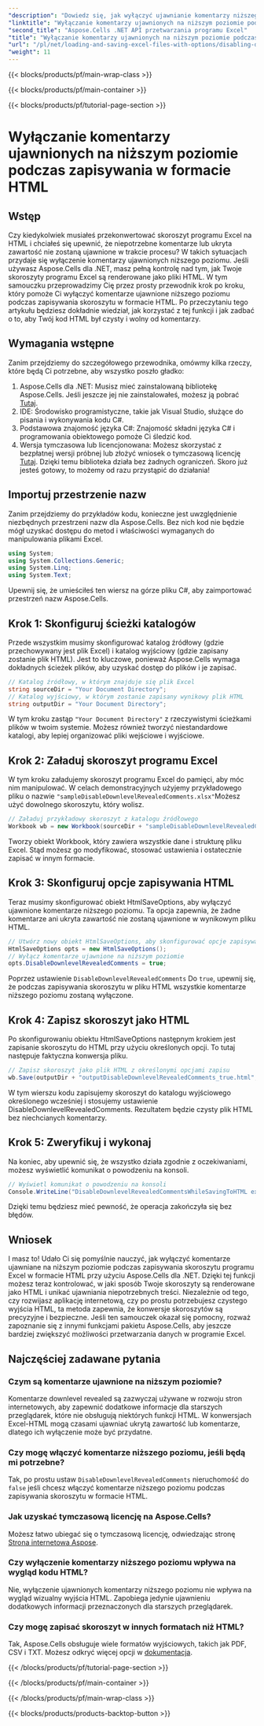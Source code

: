 ```yaml
---
"description": "Dowiedz się, jak wyłączyć ujawnianie komentarzy niższego poziomu podczas zapisywania skoroszytu programu Excel w formacie HTML przy użyciu Aspose.Cells dla platformy .NET, korzystając ze szczegółowego przewodnika krok po kroku."
"linktitle": "Wyłączanie komentarzy ujawnionych na niższym poziomie podczas zapisywania w formacie HTML"
"second_title": "Aspose.Cells .NET API przetwarzania programu Excel"
"title": "Wyłączanie komentarzy ujawnionych na niższym poziomie podczas zapisywania w formacie HTML"
"url": "/pl/net/loading-and-saving-excel-files-with-options/disabling-downlevel-revealed-comments/"
"weight": 11
---
```


{{< blocks/products/pf/main-wrap-class >}}

{{< blocks/products/pf/main-container >}}

{{< blocks/products/pf/tutorial-page-section >}}

# Wyłączanie komentarzy ujawnionych na niższym poziomie podczas zapisywania w formacie HTML

## Wstęp
Czy kiedykolwiek musiałeś przekonwertować skoroszyt programu Excel na HTML i chciałeś się upewnić, że niepotrzebne komentarze lub ukryta zawartość nie zostaną ujawnione w trakcie procesu? W takich sytuacjach przydaje się wyłączenie komentarzy ujawnionych niższego poziomu. Jeśli używasz Aspose.Cells dla .NET, masz pełną kontrolę nad tym, jak Twoje skoroszyty programu Excel są renderowane jako pliki HTML. W tym samouczku przeprowadzimy Cię przez prosty przewodnik krok po kroku, który pomoże Ci wyłączyć komentarze ujawnione niższego poziomu podczas zapisywania skoroszytu w formacie HTML. 
Po przeczytaniu tego artykułu będziesz dokładnie wiedział, jak korzystać z tej funkcji i jak zadbać o to, aby Twój kod HTML był czysty i wolny od komentarzy.
## Wymagania wstępne
Zanim przejdziemy do szczegółowego przewodnika, omówmy kilka rzeczy, które będą Ci potrzebne, aby wszystko poszło gładko:
1. Aspose.Cells dla .NET: Musisz mieć zainstalowaną bibliotekę Aspose.Cells. Jeśli jeszcze jej nie zainstalowałeś, możesz ją pobrać [Tutaj](https://releases.aspose.com/cells/net/).
2. IDE: Środowisko programistyczne, takie jak Visual Studio, służące do pisania i wykonywania kodu C#.
3. Podstawowa znajomość języka C#: Znajomość składni języka C# i programowania obiektowego pomoże Ci śledzić kod.
4. Wersja tymczasowa lub licencjonowana: Możesz skorzystać z bezpłatnej wersji próbnej lub złożyć wniosek o tymczasową licencję [Tutaj](https://purchase.aspose.com/temporary-license/). Dzięki temu biblioteka działa bez żadnych ograniczeń.
Skoro już jesteś gotowy, to możemy od razu przystąpić do działania!
## Importuj przestrzenie nazw
Zanim przejdziemy do przykładów kodu, konieczne jest uwzględnienie niezbędnych przestrzeni nazw dla Aspose.Cells. Bez nich kod nie będzie mógł uzyskać dostępu do metod i właściwości wymaganych do manipulowania plikami Excel.
```csharp
using System;
using System.Collections.Generic;
using System.Linq;
using System.Text;
```
Upewnij się, że umieściłeś ten wiersz na górze pliku C#, aby zaimportować przestrzeń nazw Aspose.Cells.
## Krok 1: Skonfiguruj ścieżki katalogów
Przede wszystkim musimy skonfigurować katalog źródłowy (gdzie przechowywany jest plik Excel) i katalog wyjściowy (gdzie zapisany zostanie plik HTML). Jest to kluczowe, ponieważ Aspose.Cells wymaga dokładnych ścieżek plików, aby uzyskać dostęp do plików i je zapisać.
```csharp
// Katalog źródłowy, w którym znajduje się plik Excel
string sourceDir = "Your Document Directory";
// Katalog wyjściowy, w którym zostanie zapisany wynikowy plik HTML
string outputDir = "Your Document Directory";
```
W tym kroku zastąp `"Your Document Directory"` z rzeczywistymi ścieżkami plików w twoim systemie. Możesz również tworzyć niestandardowe katalogi, aby lepiej organizować pliki wejściowe i wyjściowe.
## Krok 2: Załaduj skoroszyt programu Excel
W tym kroku załadujemy skoroszyt programu Excel do pamięci, aby móc nim manipulować. W celach demonstracyjnych użyjemy przykładowego pliku o nazwie `"sampleDisableDownlevelRevealedComments.xlsx"`Możesz użyć dowolnego skoroszytu, który wolisz.
```csharp
// Załaduj przykładowy skoroszyt z katalogu źródłowego
Workbook wb = new Workbook(sourceDir + "sampleDisableDownlevelRevealedComments.xlsx");
```
Tworzy obiekt Workbook, który zawiera wszystkie dane i strukturę pliku Excel. Stąd możesz go modyfikować, stosować ustawienia i ostatecznie zapisać w innym formacie.
## Krok 3: Skonfiguruj opcje zapisywania HTML
Teraz musimy skonfigurować obiekt HtmlSaveOptions, aby wyłączyć ujawnione komentarze niższego poziomu. Ta opcja zapewnia, że żadne komentarze ani ukryta zawartość nie zostaną ujawnione w wynikowym pliku HTML.
```csharp
// Utwórz nowy obiekt HtmlSaveOptions, aby skonfigurować opcje zapisywania
HtmlSaveOptions opts = new HtmlSaveOptions();
// Wyłącz komentarze ujawnione na niższym poziomie
opts.DisableDownlevelRevealedComments = true;
```
Poprzez ustawienie `DisableDownlevelRevealedComments` Do `true`, upewnij się, że podczas zapisywania skoroszytu w pliku HTML wszystkie komentarze niższego poziomu zostaną wyłączone.
## Krok 4: Zapisz skoroszyt jako HTML
Po skonfigurowaniu obiektu HtmlSaveOptions następnym krokiem jest zapisanie skoroszytu do HTML przy użyciu określonych opcji. To tutaj następuje faktyczna konwersja pliku.
```csharp
// Zapisz skoroszyt jako plik HTML z określonymi opcjami zapisu
wb.Save(outputDir + "outputDisableDownlevelRevealedComments_true.html", opts);
```
W tym wierszu kodu zapisujemy skoroszyt do katalogu wyjściowego określonego wcześniej i stosujemy ustawienie DisableDownlevelRevealedComments. Rezultatem będzie czysty plik HTML bez niechcianych komentarzy.
## Krok 5: Zweryfikuj i wykonaj
Na koniec, aby upewnić się, że wszystko działa zgodnie z oczekiwaniami, możesz wyświetlić komunikat o powodzeniu na konsoli.
```csharp
// Wyświetl komunikat o powodzeniu na konsoli
Console.WriteLine("DisableDownlevelRevealedCommentsWhileSavingToHTML executed successfully.");
```
Dzięki temu będziesz mieć pewność, że operacja zakończyła się bez błędów.
## Wniosek
I masz to! Udało Ci się pomyślnie nauczyć, jak wyłączyć komentarze ujawniane na niższym poziomie podczas zapisywania skoroszytu programu Excel w formacie HTML przy użyciu Aspose.Cells dla .NET. Dzięki tej funkcji możesz teraz kontrolować, w jaki sposób Twoje skoroszyty są renderowane jako HTML i unikać ujawniania niepotrzebnych treści. Niezależnie od tego, czy rozwijasz aplikację internetową, czy po prostu potrzebujesz czystego wyjścia HTML, ta metoda zapewnia, że konwersje skoroszytów są precyzyjne i bezpieczne.
Jeśli ten samouczek okazał się pomocny, rozważ zapoznanie się z innymi funkcjami pakietu Aspose.Cells, aby jeszcze bardziej zwiększyć możliwości przetwarzania danych w programie Excel.
## Najczęściej zadawane pytania
### Czym są komentarze ujawnione na niższym poziomie?
Komentarze downlevel revealed są zazwyczaj używane w rozwoju stron internetowych, aby zapewnić dodatkowe informacje dla starszych przeglądarek, które nie obsługują niektórych funkcji HTML. W konwersjach Excel-HTML mogą czasami ujawniać ukrytą zawartość lub komentarze, dlatego ich wyłączenie może być przydatne.
### Czy mogę włączyć komentarze niższego poziomu, jeśli będą mi potrzebne?
Tak, po prostu ustaw `DisableDownlevelRevealedComments` nieruchomość do `false` jeśli chcesz włączyć komentarze niższego poziomu podczas zapisywania skoroszytu w formacie HTML.
### Jak uzyskać tymczasową licencję na Aspose.Cells?
Możesz łatwo ubiegać się o tymczasową licencję, odwiedzając stronę [Strona internetowa Aspose](https://purchase.aspose.com/temporary-license/).
### Czy wyłączenie komentarzy niższego poziomu wpływa na wygląd kodu HTML?
Nie, wyłączenie ujawnionych komentarzy niższego poziomu nie wpływa na wygląd wizualny wyjścia HTML. Zapobiega jedynie ujawnieniu dodatkowych informacji przeznaczonych dla starszych przeglądarek.
### Czy mogę zapisać skoroszyt w innych formatach niż HTML?
Tak, Aspose.Cells obsługuje wiele formatów wyjściowych, takich jak PDF, CSV i TXT. Możesz odkryć więcej opcji w [dokumentacja](https://reference.aspose.com/cells/net/).

{{< /blocks/products/pf/tutorial-page-section >}}

{{< /blocks/products/pf/main-container >}}

{{< /blocks/products/pf/main-wrap-class >}}

{{< blocks/products/products-backtop-button >}}